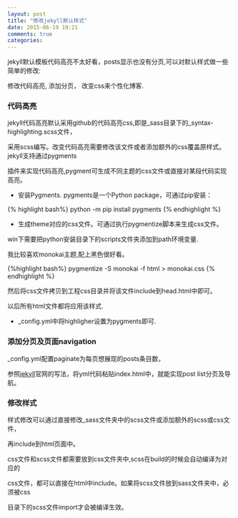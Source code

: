 ```yaml
---
layout: post
title: "修改jekyll默认样式"
date: 2015-06-19 19:21
comments: true
categories: 
---
```


jekyll默认模板代码高亮不太好看，posts显示也没有分页,可以对默认样式做一些简单的修改:

修改代码高亮, 添加分页， 改变css来个性化博客.

### 代码高亮

jekyll代码高亮默认采用github的代码高亮css,即是_sass目录下的_syntax-highlighting.scss文件，

采用scss编写。改变代码高亮需要修改该文件或者添加额外的css覆盖原样式。jekyll支持通过pygments

插件来实现代码高亮,pygment可生成不同主题的css文件或直接对某段代码实现高亮。

* 安装Pygments. pygments是一个Python package，可通过pip安装：

{% highlight bash%}
python -m pip install pygments 
{% endhighlight %}

* 生成theme对应的css文件。可通过执行pygmentize脚本来生成css文件。

win下需要把python安装目录下的scripts文件夹添加到path环境变量.

我比较喜欢monokai主题,配上黑色很好看。

{%highlight bash%}
pygmentize -S monokai -f html > monokai.css
{% endhighlight %}

然后将css文件拷贝到工程css目录并将该文件include到head.html中即可。

以后所有html文件都将应用该样式.

* _config.yml中将highligher设置为pygments即可.

### 添加分页及页面navigation

 _config.yml配置paginate为每页想展现的posts条目数，

  参照[jekyll](http://jekyllrb.com/docs/pagination/)官网的写法，将yml代码粘贴index.html中，就能实现post list分页及导航。                                                                                                           
  
### 修改样式

样式修改可以通过直接修改_sass文件夹中的scss文件或添加额外的scss或css文件，

再include到html页面中。

css文件和scss文件都需要放到css文件夹中,scss在build的时候会自动编译为对应的

css文件，都可以直接在html中include。如果将scss文件放到sass文件夹中，必须被css

目录下的scss文件import才会被编译生效。
